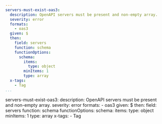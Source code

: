 ```yaml
---
servers-must-exist-oas3:
  description: OpenAPI servers must be present and non-empty array.
  severity: error
  formats:
    - oas3
  given: $
  then:
    field: servers
    function: schema
    functionOptions:
      schema:
        items:
          type: object
        minItems: 1
        type: array
  x-tags:
    - Tag        
...
```

servers-must-exist-oas3:
  description: OpenAPI servers must be present and non-empty array.
  severity: error
  formats:
    - oas3
  given: $
  then:
    field: servers
    function: schema
    functionOptions:
      schema:
        items:
          type: object
        minItems: 1
        type: array
  x-tags:
    - Tag 